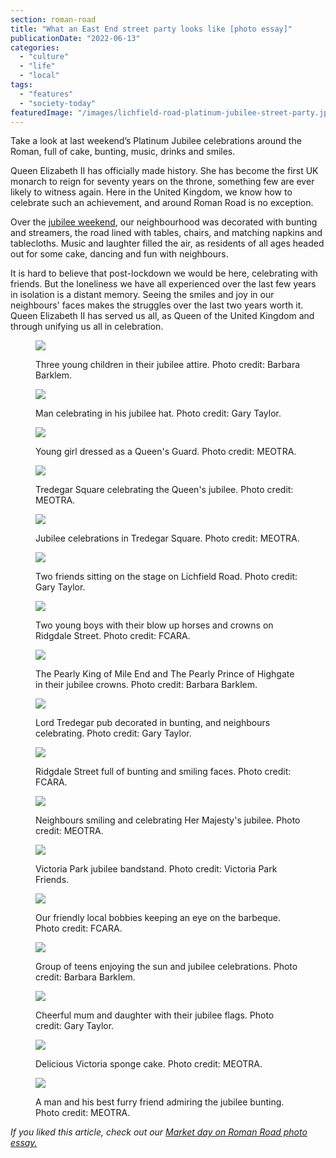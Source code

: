 ```yaml
---
section: roman-road
title: "What an East End street party looks like [photo essay]"
publicationDate: "2022-06-13"
categories: 
  - "culture"
  - "life"
  - "local"
tags: 
  - "features"
  - "society-today"
featuredImage: "/images/lichfield-road-platinum-jubilee-street-party.jpg"
---
```


Take a look at last weekend’s Platinum Jubilee celebrations around the Roman, full of cake, bunting, music, drinks and smiles.

Queen Elizabeth II has officially made history. She has become the first UK monarch to reign for seventy years on the throne, something few are ever likely to witness again. Here in the United Kingdom, we know how to celebrate such an achievement, and around Roman Road is no exception.

Over the [jubilee weekend](https://platinumjubilee.gov.uk/events/), our neighbourhood was decorated with bunting and streamers, the road lined with tables, chairs, and matching napkins and tablecloths. Music and laughter filled the air, as residents of all ages headed out for some cake, dancing and fun with neighbours.

It is hard to believe that post-lockdown we would be here, celebrating with friends. But the loneliness we have all experienced over the last few years in isolation is a distant memory. Seeing the smiles and joy in our neighbours' faces makes the struggles over the last two years worth it. Queen Elizabeth II has served us all, as Queen of the United Kingdom and through unifying us all in celebration.

<figure>

![](/images/Lichfield_feature_image-1024x683.jpg)

<figcaption>

Three young children in their jubilee attire. Photo credit: Barbara Barklem.

</figcaption>

</figure>

<figure>

![](/images/man_jubilee_lichfield.jpg)

<figcaption>

Man celebrating in his jubilee hat. Photo credit: Gary Taylor.

</figcaption>

</figure>

<figure>

![](/images/meotra-young-boy.jpg)

<figcaption>

Young girl dressed as a Queen's Guard. Photo credit: MEOTRA.

</figcaption>

</figure>

<figure>

![](/images/Tredegar-Jubilee--1024x682.jpg)

<figcaption>

Tredegar Square celebrating the Queen's jubilee. Photo credit: MEOTRA.

</figcaption>

</figure>

<figure>

![](/images/meotra_jubilee_party-1024x682.jpg)

<figcaption>

Jubilee celebrations in Tredegar Square. Photo credit: MEOTRA.

</figcaption>

</figure>

<figure>

![](/images/two_men_jubilee.jpg)

<figcaption>

Two friends sitting on the stage on Lichfield Road. Photo credit: Gary Taylor.

</figcaption>

</figure>

<figure>

![](/images/children_fairfield_rd-1024x683.jpg)

<figcaption>

Two young boys with their blow up horses and crowns on Ridgdale Street. Photo credit: FCARA.

</figcaption>

</figure>

<figure>

![](/images/pearly_king_jubilee-1024x683.jpg)

<figcaption>

The Pearly King of Mile End and The Pearly Prince of Highgate in their jubilee crowns. Photo credit: Barbara Barklem.

</figcaption>

</figure>

<figure>

![](/images/outside_tredegar_jubilee-1024x683.jpg)

<figcaption>

Lord Tredegar pub decorated in bunting, and neighbours celebrating. Photo credit: Gary Taylor.

</figcaption>

</figure>

<figure>

![](/images/fairfield_rd-1024x683.jpg)

<figcaption>

Ridgdale Street full of bunting and smiling faces. Photo credit: FCARA.

</figcaption>

</figure>

<figure>

![](/images/Tredegar-celebrations-1024x683.jpg)

<figcaption>

Neighbours smiling and celebrating Her Majesty's jubilee. Photo credit: MEOTRA.

</figcaption>

</figure>

<figure>

![](/images/Vicky_park_jubilee-1024x682.jpg)

<figcaption>

Victoria Park jubilee bandstand. Photo credit: Victoria Park Friends.

</figcaption>

</figure>

<figure>

![](/images/Fairfield-Rd-policemen-jubilee-1024x683.jpg)

<figcaption>

Our friendly local bobbies keeping an eye on the barbeque. Photo credit: FCARA.

</figcaption>

</figure>

<figure>

![](/images/Lichfield_teens_jubilee-1024x683.jpg)

<figcaption>

Group of teens enjoying the sun and jubilee celebrations. Photo credit: Barbara Barklem.

</figcaption>

</figure>

<figure>

![](/images/lichfield_mum_child_jubilee.jpg)

<figcaption>

Cheerful mum and daughter with their jubilee flags. Photo credit: Gary Taylor.

</figcaption>

</figure>

<figure>

![](/images/Tredegar-Jubilee-cake.jpg)

<figcaption>

Delicious Victoria sponge cake. Photo credit: MEOTRA.

</figcaption>

</figure>

<figure>

![](/images/tredegar_man_dog_jubilee.jpg)

<figcaption>

A man and his best furry friend admiring the jubilee bunting. Photo credit: MEOTRA.

</figcaption>

</figure>

_If you liked this article, check out our [Market day on Roman Road photo essay.](https://romanroadlondon.com/roman-road-market-wedgley-snipes-photoessay/)_


